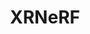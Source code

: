 ---
layout: page
title: XRNeRF
description: OpenXRLab’s Neural Radiance Field (NeRF) Toolbox
img: assets/img/software/xrnerf.png
redirect: https://github.com/open-mmlab/xrnerf
importance: 2
category: toolbox
---
